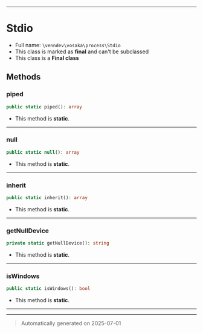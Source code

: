 ***

# Stdio





* Full name: `\venndev\vosaka\process\Stdio`
* This class is marked as **final** and can't be subclassed
* This class is a **Final class**




## Methods


### piped



```php
public static piped(): array
```



* This method is **static**.








***

### null



```php
public static null(): array
```



* This method is **static**.








***

### inherit



```php
public static inherit(): array
```



* This method is **static**.








***

### getNullDevice



```php
private static getNullDevice(): string
```



* This method is **static**.








***

### isWindows



```php
public static isWindows(): bool
```



* This method is **static**.








***


***
> Automatically generated on 2025-07-01
